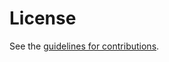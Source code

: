 # License

See the
[guidelines for contributions](https://github.com/aoki-n1/draft-nobuo-scitt-use-cases-extension/blob/main/CONTRIBUTING.md).
